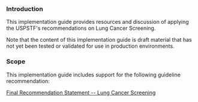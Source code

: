 ### Introduction

This implementation guide provides resources and discussion of applying the USPSTF's recommendations on Lung Cancer Screening.

Note that the content of this implementation guide is draft material that has not yet been tested or validated for use in production environments.

### Scope

This implementation guide includes support for the following guideline recommendation:

[Final Recommendation Statement -- Lung Cancer Screening](lcs-recommendation.html "Final Recommendation Statement -- Lung Cancer Screening")
